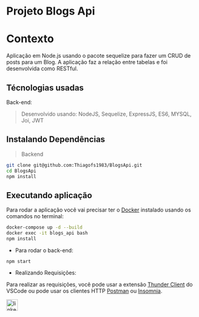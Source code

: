 # Projeto Blogs Api

# Contexto
 Aplicação em Node.js usando o pacote sequelize para fazer um CRUD de posts para um Blog. A aplicação faz a relação entre tabelas e foi desenvolvida como RESTful. 

## Técnologias usadas

Back-end:
> Desenvolvido usando: NodeJS, Sequelize, ExpressJS, ES6, MYSQL, Joi, JWT


## Instalando Dependências

> Backend
```bash
git clone git@github.com:Thiagofs1983/BlogsApi.git
cd BlogsApi 
npm install
``` 

## Executando aplicação

Para rodar a aplicação você vai precisar ter o [Docker](https://docs.docker.com/engine/install/ubuntu/) instalado usando os comandos no terminal:
```bash
docker-compose up -d --build
docker exec -it blogs_api bash
npm install
```

* Para rodar o back-end:

```
npm start
```

* Realizando Requisições:

Para realizar as requisições, você pode usar a extensão [Thunder Client](https://www.thunderclient.com/) do VSCode ou pode usar os clientes HTTP [Postman](https://www.postman.com/) ou [Insomnia](https://insomnia.rest/).

[<img src="https://img.shields.io/badge/LinkedIn-0077B5?style=for-the-badge&logo=linkedin&logoColor=white" alt="linkedin" height='30'>](https://www.linkedin.com/in/fsthiago/)
